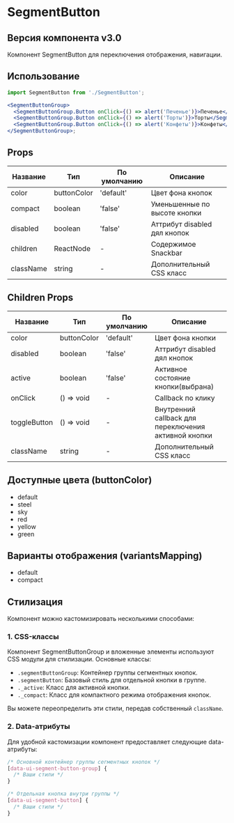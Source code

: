 # SegmentButton

## Версия компонента v3.0

Компонент SegmentButton для переключения отображения, навигации.

## Использование

```jsx
import SegmentButton from './SegmentButton';

<SegmentButtonGroup>
  <SegmentButtonGroup.Button onClick={() => alert('Печенье')}>Печенье</SegmentButtonGroup.Button>
  <SegmentButtonGroup.Button onClick={() => alert('Торты')}>Торты</SegmentButtonGroup.Button>
  <SegmentButtonGroup.Button onClick={() => alert('Конфеты')}>Конфеты</SegmentButtonGroup.Button>
</SegmentButtonGroup>;
```

## Props

| Название  | Тип         | По умолчанию | Описание                     |
| --------- | ----------- | ------------ | ---------------------------- |
| color     | buttonColor | 'default'    | Цвет фона кнопок             |
| compact   | boolean     | 'false'      | Уменьшенные по высоте кнопки |
| disabled  | boolean     | 'false'      | Аттрибут disabled дял кнопок |
| children  | ReactNode   | -            | Содержимое Snackbar          |
| className | string      | -            | Дополнительный CSS класс     |

## Children Props

| Название     | Тип         | По умолчанию | Описание                                             |
| ------------ | ----------- | ------------ | ---------------------------------------------------- |
| color        | buttonColor | 'default'    | Цвет фона кнопки                                     |
| disabled     | boolean     | 'false'      | Аттрибут disabled дял кнопок                         |
| active       | boolean     | 'false'      | Активное состояние кнопки(выбрана)                   |
| onClick      | () => void  | -            | Callback по клику                                    |
| toggleButton | () => void  | -            | Внутренний callback для переключения активной кнопки |
| className    | string      | -            | Дополнительный CSS класс                             |

## Доступные цвета (buttonColor)

- default
- steel
- sky
- red
- yellow
- green

## Варианты отображения (variantsMapping)

- default
- compact

## Стилизация

Компонент можно кастомизировать несколькими способами:

### 1. CSS-классы

Компонент SegmentButtonGroup и вложенные элементы используют CSS модули для стилизации. Основные классы:

- `.segmentButtonGroup`: Контейнер группы сегментных кнопок.
- `.segmentButton`: Базовый стиль для отдельной кнопки в группе.
- `._active`: Класс для активной кнопки.
- `._compact`: Класс для компактного режима отображения кнопок.

Вы можете переопределить эти стили, передав собственный `className`.

### 2. Data-атрибуты

Для удобной кастомизации компонент предоставляет следующие data-атрибуты:

```css
/* Основной контейнер группы сегментных кнопок */
[data-ui-segment-button-group] {
  /* Ваши стили */
}

/* Отдельная кнопка внутри группы */
[data-ui-segment-button] {
  /* Ваши стили */
}
```
